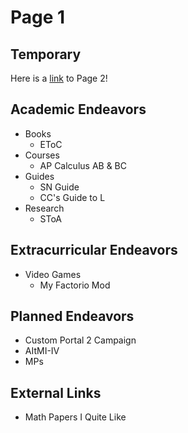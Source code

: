# Page 1

## Temporary
Here is a [link](/page2) to Page 2!

## Academic Endeavors
- Books
  - EToC
- Courses
  - AP Calculus AB & BC
- Guides
  - SN Guide
  - CC's Guide to L
- Research
  - SToA

## Extracurricular Endeavors
- Video Games
  - My Factorio Mod

## Planned Endeavors
- Custom Portal 2 Campaign
- AItMI-IV
- MPs

## External Links
- Math Papers I Quite Like
